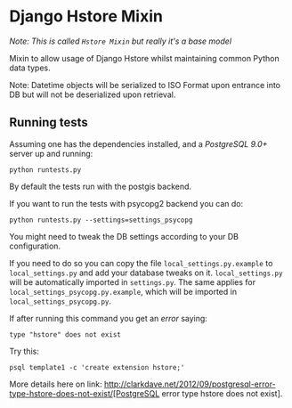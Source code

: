 # Django Hstore Mixin

_Note: This is called `Hstore Mixin` but really it's a base model_

Mixin to allow usage of Django Hstore whilst maintaining common Python
data types.

Note: Datetime objects will be serialized to ISO Format upon entrance
into DB but will not be deserialized upon retrieval.


## Running tests

Assuming one has the dependencies installed, and a *PostgreSQL 9.0+* server up and
running:

    python runtests.py

By default the tests run with the postgis backend.

If you want to run the tests with psycopg2 backend you can do:

    python runtests.py --settings=settings_psycopg

You might need to tweak the DB settings according to your DB configuration.

If you need to do so you can copy the file `local_settings.py.example` to `local_settings.py` and add
your database tweaks on it. `local_settings.py` will be automatically imported in `settings.py`.
The same applies for `local_settings_psycopg.py.example`, which will be imported in
`local_settings_psycopg.py`.

If after running this command you get an *error* saying:

    type "hstore" does not exist

Try this:

    psql template1 -c 'create extension hstore;'

More details here on link: http://clarkdave.net/2012/09/postgresql-error-type-hstore-does-not-exist/[PostgreSQL error type hstore does not exist].

